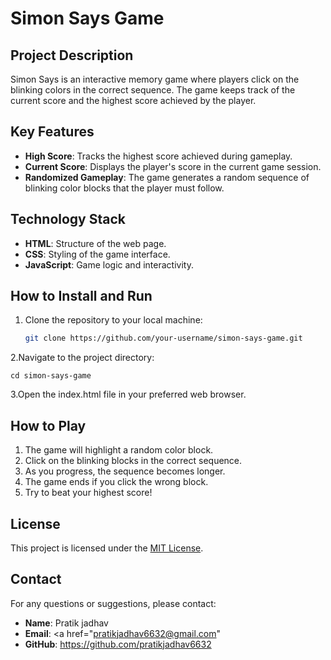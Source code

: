 # Simon Says Game

## Project Description
Simon Says is an interactive memory game where players click on the blinking colors in the correct sequence. The game keeps track of the current score and the highest score achieved by the player.

## Key Features
- **High Score**: Tracks the highest score achieved during gameplay.
- **Current Score**: Displays the player's score in the current game session.
- **Randomized Gameplay**: The game generates a random sequence of blinking color blocks that the player must follow.

## Technology Stack
- **HTML**: Structure of the web page.
- **CSS**: Styling of the game interface.
- **JavaScript**: Game logic and interactivity.

## How to Install and Run
1. Clone the repository to your local machine:
   ```bash
   git clone https://github.com/your-username/simon-says-game.git
2.Navigate to the project directory:

    cd simon-says-game

3.Open the index.html file in your preferred web browser.


## How to Play
1. The game will highlight a random color block.
2. Click on the blinking blocks in the correct sequence.
3. As you progress, the sequence becomes longer.
4. The game ends if you click the wrong block.
5. Try to beat your highest score!


## License
This project is licensed under the [MIT License](LICENSE).

## Contact

For any questions or suggestions, please contact:
- **Name**: Pratik jadhav
- **Email**: <a href="pratikjadhav6632@gmail.com"</a>
- **GitHub**: https://github.com/pratikjadhav6632
